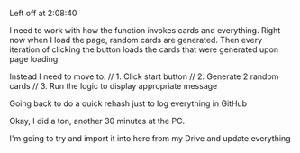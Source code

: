 Left off at 2:08:40

I need to work with how the function invokes cards and everything.  Right now when I load the page, random cards are
generated.  Then every iteration of clicking the button loads the cards that were generated upon page loading.

Instead I need to move to:
// 1. Click start button
// 2. Generate 2 random cards
// 3. Run the logic to display appropriate message



Going back to do a quick rehash just to log everything in GitHub

Okay, I did a ton, another 30 minutes at the PC.

I'm going to try and import it into here from my Drive and update everything
